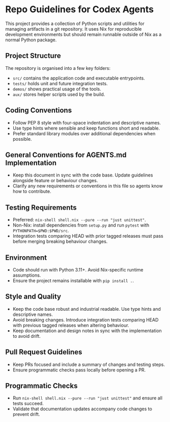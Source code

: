 # Repo Guidelines for Codex Agents

This project provides a collection of Python scripts and utilities for managing artifacts in a git repository.  It uses Nix for reproducible development environments but should remain runnable outside of Nix as a normal Python package.

## Project Structure
The repository is organised into a few key folders:
- `src/` contains the application code and executable entrypoints.
- `tests/` holds unit and future integration tests.
- `demos/` shows practical usage of the tools.
- `aux/` stores helper scripts used by the build.

## Coding Conventions
- Follow PEP 8 style with four-space indentation and descriptive names.
- Use type hints where sensible and keep functions short and readable.
- Prefer standard library modules over additional dependencies when possible.

## General Conventions for AGENTS.md Implementation
- Keep this document in sync with the code base. Update guidelines alongside feature or behaviour changes.
- Clarify any new requirements or conventions in this file so agents know how to contribute.

## Testing Requirements
- Preferred: `nix-shell shell.nix --pure --run "just unittest"`.
- Non-Nix: install dependencies from `setup.py` and run `pytest` with `PYTHONPATH=$PWD:$PWD/src`.
- Integration tests comparing HEAD with prior tagged releases must pass before merging breaking behaviour changes.

## Environment
- Code should run with Python 3.11+. Avoid Nix-specific runtime assumptions.
- Ensure the project remains installable with `pip install .`.

## Style and Quality
- Keep the code base robust and industrial readable. Use type hints and descriptive names.
- Avoid breaking changes. Introduce integration tests comparing HEAD with previous tagged releases when altering behaviour.
- Keep documentation and design notes in sync with the implementation to avoid drift.

## Pull Request Guidelines
- Keep PRs focused and include a summary of changes and testing steps.
- Ensure programmatic checks pass locally before opening a PR.

## Programmatic Checks
- Run `nix-shell shell.nix --pure --run "just unittest"` and ensure all tests succeed.
- Validate that documentation updates accompany code changes to prevent drift.
